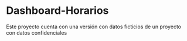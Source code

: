 # Dashboard-Horarios
Este proyecto cuenta con una versión con datos ficticios de un proyecto con datos confidenciales
